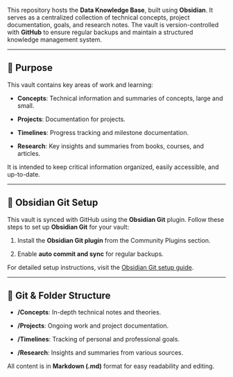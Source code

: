 This repository hosts the **Data Knowledge Base**, built using **Obsidian**. It serves as a centralized collection of technical concepts, project documentation, goals, and research notes. The vault is version-controlled with **GitHub** to ensure regular backups and maintain a structured knowledge management system.

---

## **🔹 Purpose**

This vault contains key areas of work and learning:

- **Concepts**: Technical information and summaries of concepts, large and small.
    
- **Projects**: Documentation for projects.
    
- **Timelines**: Progress tracking and milestone documentation.
    
- **Research**: Key insights and summaries from books, courses, and articles.
    

It is intended to keep critical information organized, easily accessible, and up-to-date.

---

## **🔹 Obsidian Git Setup**

This vault is synced with GitHub using the **Obsidian Git** plugin. Follow these steps to set up **Obsidian Git** for your vault:

1. Install the **Obsidian Git plugin** from the Community Plugins section.
    
2. Enable **auto commit and sync** for regular backups.
    

For detailed setup instructions, visit the [Obsidian Git setup guide](https://publish.obsidian.md/git-doc/Start+here).

---

## **🔹 Git & Folder Structure**

- **/Concepts**: In-depth technical notes and theories.
    
- **/Projects**: Ongoing work and project documentation.
    
- **/Timelines**: Tracking of personal and professional goals.
    
- **/Research**: Insights and summaries from various sources.
    

All content is in **Markdown (.md)** format for easy readability and editing.